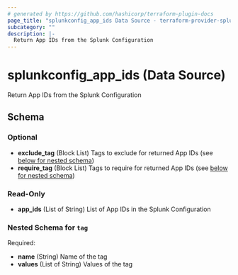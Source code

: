 ```yaml
---
# generated by https://github.com/hashicorp/terraform-plugin-docs
page_title: "splunkconfig_app_ids Data Source - terraform-provider-splunkconfig"
subcategory: ""
description: |-
  Return App IDs from the Splunk Configuration
---
```


# splunkconfig_app_ids (Data Source)

Return App IDs from the Splunk Configuration



<!-- schema generated by tfplugindocs -->
## Schema

### Optional

- **exclude_tag** (Block List) Tags to exclude for returned App IDs (see [below for nested schema](#nestedblock--tag))
- **require_tag** (Block List) Tags to require for returned App IDs (see [below for nested schema](#nestedblock--tag))

### Read-Only

- **app_ids** (List of String) List of App IDs in the Splunk Configuration

<a id="nestedblock--tag"></a>
### Nested Schema for `tag`

Required:

- **name** (String) Name of the tag
- **values** (List of String) Values of the tag


